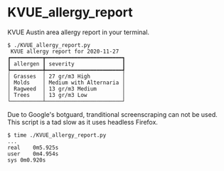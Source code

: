 # KVUE_allergy_report
KVUE Austin area allergy report in your terminal. 

```console
$ ./KVUE_allergy_report.py 
 KVUE allergy report for 2020-11-27  
┏━━━━━━━━━━┳━━━━━━━━━━━━━━━━━━━━━━━━┓
┃ allergen ┃ severity               ┃
┡━━━━━━━━━━╇━━━━━━━━━━━━━━━━━━━━━━━━┩
│ Grasses  │ 27 gr/m3 High          │
│ Molds    │ Medium with Alternaria │
│ Ragweed  │ 13 gr/m3 Medium        │
│ Trees    │ 13 gr/m3 Low           │
└──────────┴────────────────────────┘
```

Due to Google's botguard, tranditional screenscraping can not be used.  This script is a tad slow as it uses headless Firefox.

```console
$ time ./KVUE_allergy_report.py
...
real	0m5.925s
user	0m4.954s
sys	0m0.920s
```
